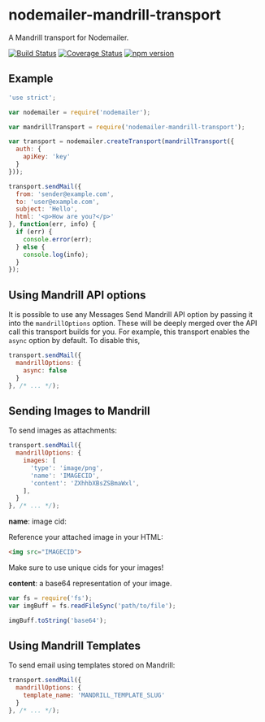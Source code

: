 # nodemailer-mandrill-transport

A Mandrill transport for Nodemailer.

[![Build Status](https://travis-ci.org/Rebelmail/nodemailer-mandrill-transport.svg?branch=master)](https://travis-ci.org/Rebelmail/nodemailer-mandrill-transport)
[![Coverage Status](https://coveralls.io/repos/github/Rebelmail/nodemailer-mandrill-transport/badge.svg?branch=master)](https://coveralls.io/github/Rebelmail/nodemailer-mandrill-transport?branch=master)
[![npm version](https://badge.fury.io/js/nodemailer-mandrill-transport.svg)](https://badge.fury.io/js/nodemailer-mandrill-transport)

## Example

```javascript
'use strict';

var nodemailer = require('nodemailer');

var mandrillTransport = require('nodemailer-mandrill-transport');

var transport = nodemailer.createTransport(mandrillTransport({
  auth: {
    apiKey: 'key'
  }
}));

transport.sendMail({
  from: 'sender@example.com',
  to: 'user@example.com',
  subject: 'Hello',
  html: '<p>How are you?</p>'
}, function(err, info) {
  if (err) {
    console.error(err);
  } else {
    console.log(info);
  }
});
```

## Using Mandrill API options

It is possible to use any Messages Send Mandrill API option by passing it into
the `mandrillOptions` option. These will be deeply merged over the API call this
transport builds for you. For example, this transport enables the `async` option
by default. To disable this,

```javascript
transport.sendMail({
  mandrillOptions: {
    async: false
  }
}, /* ... */);
```

## Sending Images to Mandrill

To send images as attachments:

```javascript
transport.sendMail({
  mandrillOptions: {
    images: [
      'type': 'image/png',
      'name': 'IMAGECID',
      'content': 'ZXhhbXBsZSBmaWxl',
    ],
  }
}, /* ... */);
```

**name**: image cid:

Reference your attached image in your HTML:

```html
<img src="IMAGECID">
```

Make sure to use unique cids for your images!

**content**: a base64 representation of your image.

```javascript
var fs = require('fs');
var imgBuff = fs.readFileSync('path/to/file');

imgBuff.toString('base64');
```

## Using Mandrill Templates

To send email using templates stored on Mandrill:

```javascript
transport.sendMail({
  mandrillOptions: {
    template_name: 'MANDRILL_TEMPLATE_SLUG'
  }
}, /* ... */);
```
